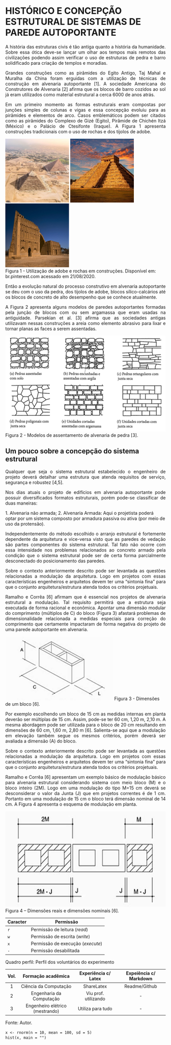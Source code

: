 # HISTÓRICO E CONCEPÇÃO ESTRUTURAL DE SISTEMAS DE PAREDE AUTOPORTANTE

<p style='text-align: justify;'>A história das estruturas civis é tão antiga quanto a história da humanidade. Sobre essa ótica deve-se lançar um olhar aos tempos mais remotos das civilizações podendo assim verificar o uso de estruturas de pedra e barro solidificado para criação de templos e moradias.</p>  

<p style='text-align: justify;'>Grandes construções como as pirâmides do Egito Antigo, Taj Mahal e Muralha da China foram erguidas com a utilização de técnicas de construção em alvenaria autoportante [1]. A sociedade Americana do Construtores de Alvenaria [2] afirma que os blocos de barro cozidos ao sol já eram utilizados como material estrutural a cerca 6000 de anos atrás.</p>  

<p style='text-align: justify;'>Em um primeiro momento as formas estruturais eram compostas por junções simples de colunas e vigas e essa concepção evoluiu para as pirâmides e elementos de arco. Casos emblemáticos podem ser citados como as pirâmides do Complexo de Gizé (Egito), Pirâmide de Chichén Itzá (México) e o Palácio de Ctesifonte (Iraque). A Figura 1 apresenta construções tradicionais com o uso de rochas e dos tijolos de adobe.</p>  

<img src="assets/imgs/gize.png" alt="Trulli" width="200" height="200" title="Complexo de Gizé"> <img src="assets/imgs/itza.png" alt="Trulli" width="200" height="200" title="Chichén Itzá"> <img src="assets/imgs/Ctesifonte.png" alt="Trulli" width="200" height="200" title="Palácio de Ctesifonte">  
Figura 1 - Utilização de adobe e rochas em construções. Disponível em: br.pinterest.com acessado em 21/08/2020.

<p style='text-align: justify;'>Então a evolução natural do processo construtivo em alvenaria autoportante se deu com o uso da pedra, dos tijolos de adobe, blocos sílico-calcários até os blocos de concreto de alto desempenho que se conhece atualmente.</p>

<p style='text-align: justify;'>A Figura 2 apresenta alguns modelos de paredes autoportantes formadas pela junção de blocos com ou sem argamassa que eram usadas na antiguidade. Parsekian et al. [3] afirma que as sociedades antigas utilizavam nessas construções a areia como elemento abrasivo para lixar e tornar planas as faces a serem assentadas.</p>

<img src="assets/imgs/paredes.png" alt="Trulli" width="auto" height="300" title="Modelos de assentamento de alvenaria de pedra ">  
Figura 2 - Modelos de assentamento de alvenaria de pedra [3].

## Um pouco sobre a concepção do sistema estrutural

<p style='text-align: justify;'>Qualquer que seja o sistema estrutural estabelecido o engenheiro de projeto deverá detalhar uma estrutura que atenda requisitos de serviço, segurança e robustez [4,5].</p>  

<p style='text-align: justify;'>Nos dias atuais o projeto de edifícios em alvenaria autoportante pode possuir diversificados formatos estruturais, porém pode-se classificar de duas maneiras:</p>
1. Alvenaria não armada;  
2. Alvenaria Armada: Aqui o projetista poderá optar por um sistema composto por armadura passiva ou ativa (por meio de uso da protensão).  

<p style='text-align: justify;'>Independentemente do método escolhido o arranjo estrutural é fortemente dependente da arquitetura e vice-versa visto que as paredes de vedação são partes componentes do sistema estrutural. Tal fato não ocorre com essa intensidade nos problemas relacionados ao concreto armado pela condição que o sistema estrutural pode ser de certa forma parcialmente desconectado do posicionamento das paredes.</p>

<p style='text-align: justify;'>Sobre o contexto anteriormente descrito pode ser levantada as questões relacionadas a modulação da arquitetura. Logo em projetos com essas características engenheiros e arquitetos devem ter uma “sintonia fina” para que o conjunto arquitetura/estrutura atenda todos os critérios projetuais.</p>

<p style='text-align: justify;'>Ramalho e Corrêa [6] afirmam que é essencial nos projetos de alvenaria estrutural a modulação. Tal requisito permitirá que a estrutura seja executada de forma racional e econômica. Apontar uma dimensão modular do comprimento (múltiplos de C) do bloco (Figura 3) afastará problemas de dimensionalidade relacionada a medidas especiais para correção do comprimento que certamente impactaram de forma negativa do projeto de uma parede autoportante em alvenaria.</p>

<img src="assets/imgs/bloco.png" alt="Trulli" width="auto" height="200" title="Exemplo de um bloco estrutural">  
Figura 3 - Dimensões de um bloco [6].

<p style='text-align: justify;'>Por exemplo escolhendo um bloco de 15 cm as medidas internas em planta deverão ser múltiplas de 15 cm. Assim, pode-se ter 60 cm, 1,20 m, 2,10 m. A mesma abordagem pode ser utilizada para o bloco de 20 cm resultando em dimensões de 60 cm, 1,60 m, 2,80 m [6]. Salienta-se aqui que a modulação em elevação também segue os mesmos critérios, porém deverá ser avaliada a dimensão (A) do bloco.</p>

<p style='text-align: justify;'>Sobre o contexto anteriormente descrito pode ser levantada as questões relacionadas a modulação da arquitetura. Logo em projetos com essas características engenheiros e arquitetos devem ter uma “sintonia fina” para que o conjunto arquitetura/estrutura atenda todos os critérios projetuais.</p>

<p style='text-align: justify;'>Ramalho e Corrêa [6] apresentam um exemplo básico de modulação básico para alvenaria estrutural considerando sistema com meio bloco (M) e o bloco inteiro (2M). Logo em uma modulação do tipo M=15 cm deverá se desconsiderar o valor da Junta (J) que em projetos correntes é de 1 cm. Portanto em uma modulação de 15 cm o bloco terá dimensão nominal de 14 cm. A Figura 4 apresenta o esquema de modulação em planta.</p>

<img src="assets/imgs/modulacao.png" alt="Trulli" width="auto" height="300" title="Dimensões reais e dimensões nominais">  
Figura 4 – Dimensões reais e dimensões nominais [6].

Caracter | Permissão
---------|----------
`r`      | Permissão de leitura (*read*)
`w`      | Permissão de escrita (*write*)
`x`      | Permissão de execução (*execute*)
`-`      | Permissão desabilitada

Quadro perfil: Perfil dos voluntários do experimento

|Vol.|Formação acadêmica           |Experiência c/ Latex| Expeiência c/ Markdown|
|:-:|:----------------------------:|:------------------:|:---------------------:|
|1  |Ciência da Computação         |ShareLatex          |    Readme/Github      |
|2  |Engenharia da Computação      |Viu prof. utilizando|         -             |
|3  |Engenheiro elétrico (mestrando)|Utiliza para tudo  |         -             |

Fonte: Autor.
    
```
x <- rnorm(n = 10, mean = 100, sd = 5)
hist(x, main = "")
```
